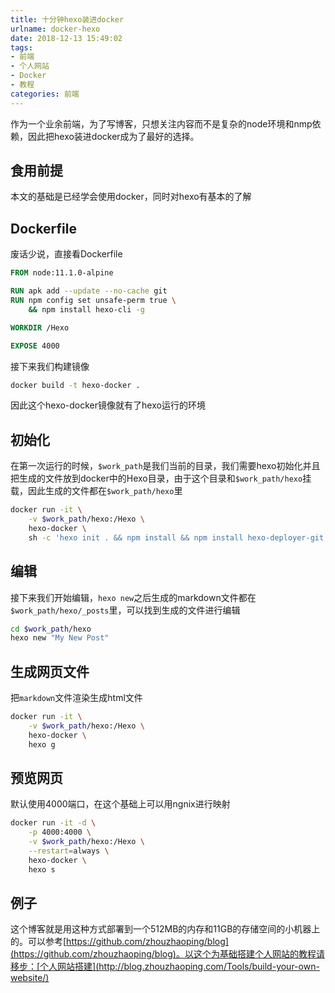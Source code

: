 ```yaml
---
title: 十分钟hexo装进docker
urlname: docker-hexo
date: 2018-12-13 15:49:02
tags: 
- 前端
- 个人网站
- Docker
- 教程
categories: 前端
---
```

作为一个业余前端，为了写博客，只想关注内容而不是复杂的node环境和nmp依赖，因此把hexo装进docker成为了最好的选择。

<!-- more -->

## 食用前提
本文的基础是已经学会使用docker，同时对hexo有基本的了解

## Dockerfile
废话少说，直接看Dockerfile
```Dockerfile
FROM node:11.1.0-alpine

RUN apk add --update --no-cache git
RUN npm config set unsafe-perm true \
    && npm install hexo-cli -g

WORKDIR /Hexo

EXPOSE 4000
```
接下来我们构建镜像
```bash
docker build -t hexo-docker .
```
因此这个hexo-docker镜像就有了hexo运行的环境

## 初始化
在第一次运行的时候，`$work_path`是我们当前的目录，我们需要hexo初始化并且把生成的文件放到docker中的Hexo目录，由于这个目录和`$work_path/hexo`挂载，因此生成的文件都在`$work_path/hexo`里
```bash
docker run -it \
    -v $work_path/hexo:/Hexo \
    hexo-docker \
    sh -c 'hexo init . && npm install && npm install hexo-deployer-git --save'
```

## 编辑
接下来我们开始编辑，`hexo new`之后生成的markdown文件都在`$work_path/hexo/_posts`里，可以找到生成的文件进行编辑
```bash
cd $work_path/hexo
hexo new "My New Post"
```

## 生成网页文件
把`markdown`文件渲染生成html文件
```bash
docker run -it \
    -v $work_path/hexo:/Hexo \
    hexo-docker \
    hexo g
```

## 预览网页
默认使用4000端口，在这个基础上可以用ngnix进行映射
```bash
docker run -it -d \
    -p 4000:4000 \
    -v $work_path/hexo:/Hexo \
    --restart=always \
    hexo-docker \
    hexo s
```

## 例子
这个博客就是用这种方式部署到一个512MB的内存和11GB的存储空间的小机器上的。可以参考[https://github.com/zhouzhaoping/blog](https://github.com/zhouzhaoping/blog)。以这个为基础搭建个人网站的教程请移步：[个人网站搭建](http://blog.zhouzhaoping.com/Tools/build-your-own-website/)
